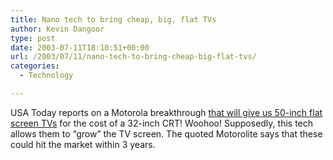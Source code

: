 ```yaml
---
title: Nano tech to bring cheap, big, flat TVs
author: Kevin Dangoor
type: post
date: 2003-07-11T18:10:51+00:00
url: /2003/07/11/nano-tech-to-bring-cheap-big-flat-tvs/
categories:
  - Technology

---
```

USA Today reports on a Motorola breakthrough [that will give us 50-inch flat screen TVs][1] for the cost of a 32-inch CRT! Woohoo! Supposedly, this tech allows them to &#8220;grow&#8221; the TV screen. The quoted Motorolite says that these could hit the market within 3 years.

 [1]: http://www.usatoday.com/usatonline/20030709/5307598s.htm "Finally, a purpose for nanotech to turn on average Joe: Big-screen TVs"